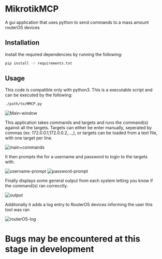 # MikrotikMCP
A gui application that uses python to send commands to a mass amount routerOS devices

## Installation

Install the required dependencies by running the following:

```bash
pip install -r requirements.txt
```

## Usage

This code is compatible only with python3. This is a executable script and can be executed by the following:

```bash
./path/to/MMCP.py
```

![Main-window](https://user-images.githubusercontent.com/49817441/140189107-85aa5b07-888a-4830-98fa-862a7c9badc6.png)

This application takes commands and targets and runs the command(s) against all the targets.
Targets can either be enter manually, seperated by commas (ex: 172.0.0.1,172.0.0.2,...,),
or targets can be loaded from a text file, with one target per line. 

![main+commands](https://user-images.githubusercontent.com/49817441/140189135-911a9b76-0c79-435d-a931-8627193d5aa7.png)

It then prompts the for a username and password to login to the targets with.

![username-prompt](https://user-images.githubusercontent.com/49817441/139592843-9c67bb5d-5399-476a-9e05-6b0e625ee0ed.png) ![password-prompt](https://user-images.githubusercontent.com/49817441/139592846-85da2095-d38f-4461-9586-26fcfc3a0abf.png)

Finally displays some general output 
from each system letting you know if the command(s) ran correcctly.

![output](https://user-images.githubusercontent.com/49817441/140189161-17d60d78-32ed-4bbd-b984-98bd38b2e1a1.png)

Additonally it adds a log entry to RouterOS devices informing the user this tool was ran

![routerOS-log](https://user-images.githubusercontent.com/49817441/139593029-20c6b73d-1d38-483b-a972-cb0774add6a0.png)




# Bugs may be encountered at this stage in development
